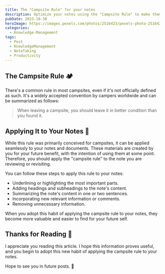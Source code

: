 ```yaml
---
title: The "Campsite Rule" for your notes
description: Optimize your notes using the "Campsite Rule" to make them a more valuable and useful resource for the future.
pubDate: 2023-10-30
heroImage: https://images.pexels.com/photos/2516423/pexels-photo-2516423.jpeg?auto=compress&cs=tinysrgb&w=1260&h=750&dpr=1
categories:
  - Knowledge-Management
tags:
  - Post
  - KnowledgeManagement
  - NoteTaking
  - Productivity
---
```

## The Campsite Rule 🏕️
There's a common rule in most campsites, even if it's not officially defined as such. It's a widely accepted convention by campers worldwide and can be summarized as follows:

> When leaving a campsite, you should leave it in better condition than you found it.
## Applying It to Your Notes 📝
While this rule was primarily conceived for campsites, it can be applied seamlessly to your notes and documents. These materials are created by you for your future benefit, with the intention of using them at some point. Therefore, you should apply the "campsite rule" to the note you are reviewing or revisiting.

You can follow these steps to apply this rule to your notes:
- Underlining or highlighting the most important parts.
- Adding headings and subheadings to the note's content.
- Summarizing the note's content in one or two sentences.
- Incorporating new relevant information or comments.
- Removing unnecessary information.

When you adopt this habit of applying the campsite rule to your notes, they become more valuable and easier to find for your future self.
## Thanks for Reading 🙏
I appreciate you reading this article. I hope this information proves useful, and you begin to adopt this new habit of applying the campsite rule to your notes.

Hope to see you in future posts. 👋